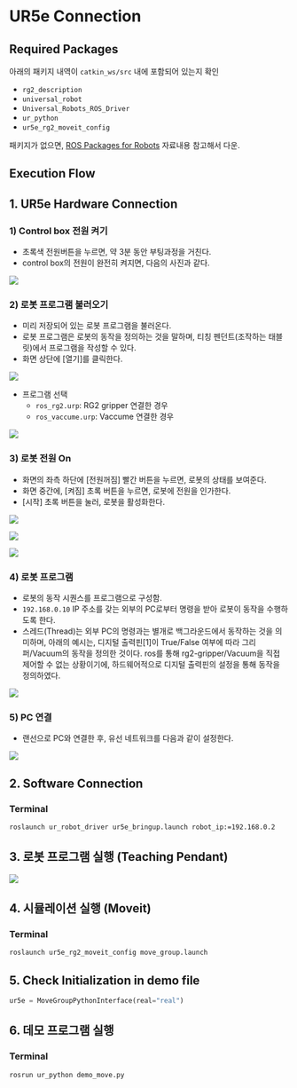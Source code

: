 # UR5e Connection

## Required Packages

아래의 패키지 내역이 `catkin_ws/src` 내에 포함되어 있는지 확인

* `rg2_description`
* `universal_robot`
* `Universal_Robots_ROS_Driver`
* `ur_python`
* `ur5e_rg2_moveit_config`

패키지가 없으면, [ROS Packages for Robots](co-robot-programming/installation/ros/ros-packages-for-robots.md) 자료내용 참고해서 다운.

## Execution Flow

## 1. UR5e Hardware Connection

### 1) Control box 전원 켜기

* 초록색 전원버튼을 누르면, 약 3분 동안 부팅과정을 거친다.
* control box의 전원이 완전히 켜지면, 다음의 사진과 같다.

![](https://user-images.githubusercontent.com/91526930/234139952-68a2a54d-3a10-4dde-b968-36ebcb89adb1.png)


### 2) 로봇 프로그램 불러오기

* 미리 저장되어 있는 로봇 프로그램을 불러온다.
* 로봇 프로그램은 로봇의 동작을 정의하는 것을 말하며, 티칭 펜던트(조작하는 태블릿)에서 프로그램을 작성할 수 있다.
* 화면 상단에 \[열기]를 클릭한다.

![](https://user-images.githubusercontent.com/91526930/234139914-7596143b-bc0c-4dbe-ad50-744752f62f3c.png)

* 프로그램 선택
  * `ros_rg2.urp`: RG2 gripper 연결한 경우
  * `ros_vaccume.urp`: Vaccume 연결한 경우

![](https://user-images.githubusercontent.com/91526930/234140049-8c69bc7f-fc68-4255-802e-0981ada74a3a.png)


### 3) 로봇 전원 On

* 화면의 좌측 하단에 \[전원꺼짐] 빨간 버튼을 누르면, 로봇의 상태를 보여준다.
* 화면 중간에, \[켜짐] 초록 버튼을 누르면, 로봇에 전원을 인가한다.
* \[시작] 초록 버튼을 눌러, 로봇을 활성화한다.

![](https://user-images.githubusercontent.com/91526930/234140283-fdfdcb14-15f2-44e7-9812-b3434a63759c.png) 

![](https://user-images.githubusercontent.com/91526930/234140311-425d50be-bbef-44c7-9e18-c4fa7a1d82f3.png) 

![](https://user-images.githubusercontent.com/91526930/234140351-9ba12fbc-da0b-46c1-85d0-9b40b49614cd.png)



### 4) 로봇 프로그램

* 로봇의 동작 시퀀스를 프로그램으로 구성함.
* `192.168.0.10` IP 주소를 갖는 외부의 PC로부터 명령을 받아 로봇이 동작을 수행하도록 한다.
* 스레드(Thread)는 외부 PC의 명령과는 별개로 백그라운드에서 동작하는 것을 의미하며, 아래의 예시는, 디지털 출력핀\[1]이 True/False 여부에 따라 그리퍼/Vacuum의 동작을 정의한 것이다. ros를 통해 rg2-gripper/Vacuum을 직접 제어할 수 없는 상황이기에, 하드웨어적으로 디지털 출력핀의 설정을 통해 동작을 정의하였다.

![](https://user-images.githubusercontent.com/91526930/234140416-2553909d-5412-4f10-abd1-eb46c30aa5c0.png)



### 5) PC 연결

* 랜선으로 PC와 연결한 후, 유선 네트워크를 다음과 같이 설정한다.

![](https://user-images.githubusercontent.com/91526930/234139649-6139dcf5-b84a-41f2-9ace-b71725601155.png)

## 2. Software Connection

### Terminal

```bash
roslaunch ur_robot_driver ur5e_bringup.launch robot_ip:=192.168.0.2
```

## 3. 로봇 프로그램 실행 (Teaching Pendant)

![](https://user-images.githubusercontent.com/91526930/234138529-75eb185e-f308-400f-aebb-d2f79e8b3ffb.png)

## 4. 시뮬레이션 실행 (Moveit)

### Terminal

```bash
roslaunch ur5e_rg2_moveit_config move_group.launch
```

## 5. Check Initialization in demo file

```python
ur5e = MoveGroupPythonInterface(real="real")
```

## 6. 데모 프로그램 실행

### Terminal

```bash
rosrun ur_python demo_move.py
```
